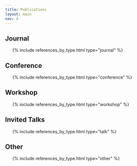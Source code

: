```yaml
---
title: Publications
layout: main
nav: 4
---
```

## Journal

<ul class="flat citations">
{% include references_by_type.html type="journal" %}
</ul>

## Conference

<ul class="flat citations">
{% include references_by_type.html type="conference" %}
</ul>

## Workshop

<ul class="flat citations">
{% include references_by_type.html type="workshop" %}
</ul>

## Invited Talks

<ul class="flat citations">
{% include references_by_type.html type="talk" %}
</ul>

## Other

<ul class="flat citations">
{% include references_by_type.html type="other" %}
</ul>
